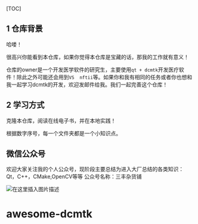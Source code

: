 

[TOC]

##  1  仓库背景

哈喽！

很高兴你能看到本仓库，如果你觉得本仓库是宝藏的话，那我的工作就有意义！

仓库的owner是一个开发医学软件的研究生，主要使用`qt + dcmtk`开发医疗软件！除此之外可能还会用到`VS  nftii`等。如果你和我有相同的任务或者你也想和我一起学习dcmtk的开发，欢迎发邮件给我。我们一起完善这个仓库！

##  2  学习方式

克隆本仓库，阅读在线电子书，并在本地实践！

根据数字序号，每一个文件夹都是一个小知识点。

## 微信公众号

欢迎大家关注我的个人公众号，现阶段主要总结为进入大厂总结的各类知识：Qt，C++，CMake,OpenCV等等
公众号名称：三丰杂货铺



![在这里插入图片描述](https://img-blog.csdnimg.cn/20200529103009878.gif#pic_center)

# awesome-dcmtk
